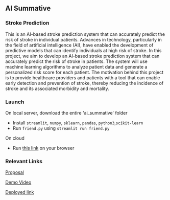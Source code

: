 ## AI Summative

### Stroke Prediction 

This is an AI-based stroke prediction system that can accurately predict the risk of stroke in individual patients.
Advances in technology, particularly in the field of artificial intelligence (AI), have enabled the development of predictive models that can identify individuals at high risk of stroke. 
In this project, we aim to develop an AI-based stroke prediction system that can accurately predict the risk of stroke in patients. 
The system will use machine learning algorithms to analyze patient data and generate a personalized risk score for each patient. 
The motivation behind this project is to provide healthcare providers and patients with a tool that can enable early detection and prevention of stroke, 
thereby reducing the incidence of stroke and its associated morbidity and mortality.

### Launch

On local server, download the entire 'ai_summative' folder
- Install `streamlit`, `numpy`, `sklearn`, `pandas`, `python3`,`scikit-learn`
- Run `friend.py` using `streamlit run friend.py`
 
On cloud
- Run [this link](https://stroke-prediction-app-3.onrender.com/) on your browser

### Relevant Links
[Proposal](https://docs.google.com/document/d/1Z1JjY_s2-tkXhquh4eQgQ-4XZ_V9GXtZne9bm77-hVA/edit)

[Demo Video](https://www.loom.com/share/8880a33dbae54eb5b410c6b10e481da4)

[Deployed link](https://stroke-prediction-app-3.onrender.com/)
